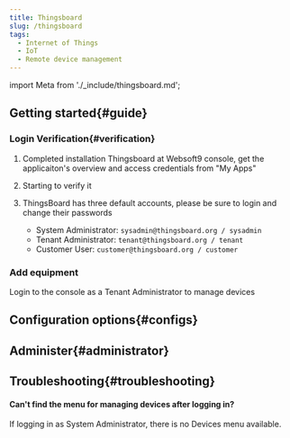 ```yaml
---
title: Thingsboard
slug: /thingsboard
tags:
  - Internet of Things
  - IoT
  - Remote device management
---
```


import Meta from './_include/thingsboard.md';

<Meta name="meta" />

## Getting started{#guide}

### Login Verification{#verification}

1. Completed installation Thingsboard at Websoft9 console, get the applicaiton's overview and access credentials from "My Apps"  

2. Starting to verify it  

3. ThingsBoard has three default accounts, please be sure to login and change their passwords  

   - System Administrator: `sysadmin@thingsboard.org / sysadmin`
   - Tenant Administrator: `tenant@thingsboard.org / tenant`
   - Customer User: `customer@thingsboard.org / customer`

### Add equipment 

Login to the console as a Tenant Administrator to manage devices

## Configuration options{#configs}

## Administer{#administrator}

## Troubleshooting{#troubleshooting}

#### Can't find the menu for managing devices after logging in?  

If logging in as System Administrator, there is no Devices menu available.